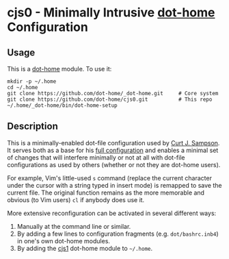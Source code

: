 cjs0 - Minimally Intrusive [dot-home] Configuration
===================================================

Usage
-----

This is a [dot-home] module. To use it:

    mkdir -p ~/.home
    cd ~/.home
    git clone https://github.com/dot-home/_dot-home.git     # Core system
    git clone https://github.com/dot-home/cjs0.git          # This repo
    ~/.home/_dot-home/bin/dot-home-setup

Description
-----------

This is a minimally-enabled dot-file configuration used by [Curt J.
Sampson]. It serves both as a base for his [full configuration][cjs1]
and enables a minimal set of changes that will interfere minimally or
not at all with dot-file configurations as used by others (whether or
not they are dot-home users).

For example, Vim's little-used `s` command (replace the current
character under the cursor with a string typed in insert mode) is
remapped to save the current file. The original function remains as
the more memorable and obvious (to Vim users) `cl` if anybody does use
it.

More extensive reconfiguration can be activated in several different
ways:

  1. Manually at the command line or similar.
  2. By adding a few lines to configuration fragments (e.g.
     `dot/bashrc.inb4`) in one's own dot-home modules.
  3. By adding the [cjs1] dot-home module to `~/.home`.



[dot-home]: https://github.com/dot-home/_dot-home/
[Curt J. Sampson]: https://github.com/0cjs/
[cjs1]: https://github.com/dot-home/cjs1/

